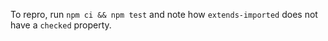 To repro, run `npm ci && npm test` and note how `extends-imported` does not have a `checked` property.
